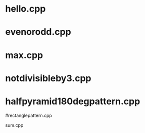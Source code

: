 
# hello.cpp

# evenorodd.cpp

# max.cpp

# notdivisibleby3.cpp

# halfpyramid180degpattern.cpp


#rectanglepattern.cpp

sum.cpp



